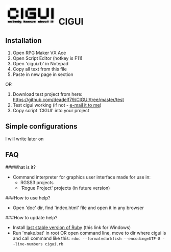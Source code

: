 ![logotip](/logoCIGUI.png)
CIGUI
=====

Installation
---
 1. Open RPG Maker VX Ace
 2. Open Script Editor (hotkey is F11)
 3. Open 'cigui.rb' in Notepad
 4. Copy all text from this file
 5. Paste in new page in <Material> section
 
OR

 1. Download test project from here: https://github.com/deadelf79/CIGUI/tree/master/test
 2. Test cigui working (if not - [e-mail it to me](mailto:deadelf79@gmail.com))
 3. Copy script 'CIGUI' into your project
 
Simple configurations
---
I will write later on

FAQ
---
###What is it?
 - Command interpreter for graphics user interface made for use in:
   - RGSS3 projects
   - 'Rogue Project' projects (in future version)



###How to use help?
 - Open 'doc' dir, find 'index.html' file and open it in any browser



###How to update help?
 - Install [last stable version of Ruby](http://rubyinstaller.org/ ) (this link for Windows)
 - Run 'make.bat' in root OR open command line, move to dir where cigui is and call command like this:
`rdoc --format=darkfish --encoding=UTF-8 --line-numbers cigui.rb`
